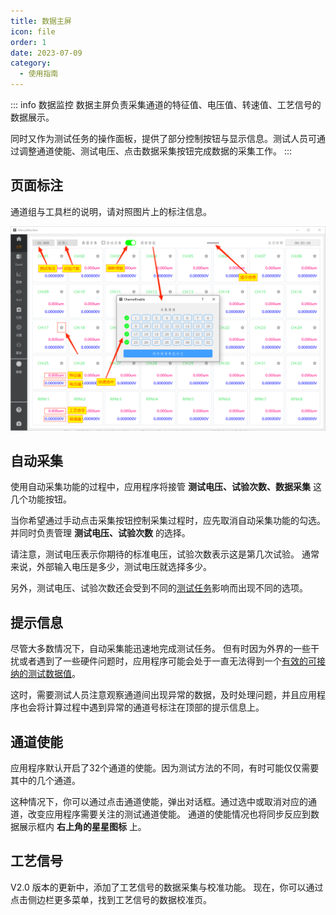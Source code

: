 ```yaml
---
title: 数据主屏
icon: file
order: 1
date: 2023-07-09
category:
  - 使用指南
---
```



::: info 数据监控
数据主屏负责采集通道的特征值、电压值、转速值、工艺信号的数据展示。

同时又作为测试任务的操作面板，提供了部分控制按钮与显示信息。测试人员可通过调整通道使能、测试电压、点击数据采集按钮完成数据的采集工作。
:::

## 页面标注

通道组与工具栏的说明，请对照图片上的标注信息。

![](./assets/main.png)

## 自动采集

使用自动采集功能的过程中，应用程序将接管 **测试电压、试验次数、数据采集** 这几个功能按钮。

当你希望通过手动点击采集按钮控制采集过程时，应先取消自动采集功能的勾选。并同时负责管理 **测试电压、试验次数** 的选择。

请注意，测试电压表示你期待的标准电压，试验次数表示这是第几次试验。
通常来说，外部输入电压是多少，测试电压就选择多少。

另外，测试电压、试验次数还会受到不同的[测试任务](./excel.md#页面标注)影响而出现不同的选项。

## 提示信息

尽管大多数情况下，自动采集能迅速地完成测试任务。
但有时因为外界的一些干扰或者遇到了一些硬件问题时，应用程序可能会处于一直无法得到一个[有效的可接纳的测试数据值](./excel.md#测量误差)。

这时，需要测试人员注意观察通道间出现异常的数据，及时处理问题，并且应用程序也会将计算过程中遇到异常的通道号标注在顶部的提示信息上。

## 通道使能

应用程序默认开启了32个通道的使能。因为测试方法的不同，有时可能仅仅需要其中的几个通道。

这种情况下，你可以通过点击通道使能，弹出对话框。通过选中或取消对应的通道，改变应用程序需要关注的测试通道使能。
通道的使能情况也将同步反应到数据展示框内 **右上角的星星图标** 上。

## 工艺信号

V2.0 版本的更新中，添加了工艺信号的数据采集与校准功能。
现在，你可以通过点击侧边栏更多菜单，找到工艺信号的数据校准页。
